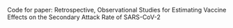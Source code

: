 Code for paper: Retrospective, Observational Studies for Estimating Vaccine Effects on the Secondary Attack Rate of SARS-CoV-2
